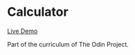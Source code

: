 # Calculator

[Live Demo](https://m3ghnaa.github.io/calculator/)

Part of the curriculum of The Odin Project.
